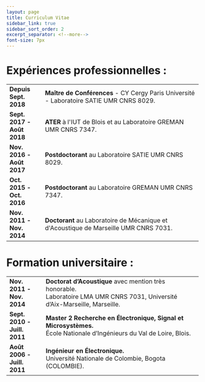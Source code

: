 ```yaml
--- 
layout: page 
title: Curriculum Vitae
sidebar_link: true 
sidebar_sort_order: 2
excerpt_separator: <!--more--> 
font-size: 7px
---
```


# Expériences professionnelles :

<html>
<table>
  <tbody>
    <tr>
      <td > <b>Depuis <br> Sept. 2018</b>  </td>
      <td> <b>Maître de Conférences</b> - CY Cergy Paris Université - Laboratoire SATIE UMR CNRS 8029. </td>
    </tr>
    <tr>
      <td> <b>Sept. 2017 - <br> Août 2018</b></td>
      <td> <b>ATER</b> à l'IUT de Blois et au Laboratoire GREMAN UMR CNRS 7347. </td>
    </tr>
    <tr>
      <td> <b>Nov. 2016 - <br> Août 2017</b></td>
      <td> <b>Postdoctorant</b> au Laboratoire SATIE UMR CNRS 8029. </td>
    </tr>
     <tr>
      <td> <b> Oct. 2015 - <br> Oct. 2016 </b></td>
      <td> <b>Postdoctorant</b> au Laboratoire GREMAN UMR CNRS 7347. </td>
    </tr>
    <tr>
      <td> <b> Nov. 2011 - <br> Nov. 2014 </b></td>
      <td> <b>Doctorant</b> au Laboratoire de Mécanique et d'Acoustique de Marseille UMR CNRS 7031. </td>
    </tr>
  </tbody>
</table>
</html>

# Formation universitaire :

<html>
<table>
  <tbody>
    <tr>
      <td> <b>Nov. 2011 - <br> Nov. 2014</b></td>
      <td> <b>Doctorat d’Acoustique</b> avec mention très honorable. <br> Laboratoire LMA UMR CNRS 7031, Université d’Aix-Marseille, Marseille.</td>
    </tr>
    <tr>
      <td> <b>Sept. 2010 - <br> Juill. 2011</b></td>
      <td> <b>Master 2 Recherche en Électronique, Signal et Microsystèmes.</b> <br> École Nationale d’Ingénieurs
du Val de Loire, Blois.</td>
    </tr>
    <tr>
      <td> <b>Août 2006 - <br> Juill. 2011</b></td>
      <td> <b>Ingénieur en Électronique.</b> <br> Université Nationale de Colombie, Bogota (COLOMBIE).</td>
    </tr>
  </tbody>
</table>
</html>
